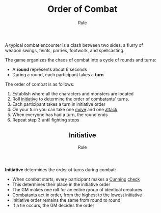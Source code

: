 <header>

# Order of Combat

<p class="subheading">Rule</p>

</header>

A typical combat encounter is a clash between two sides, a flurry of weapon swings, feints, parries, footwork, and spellcasting.

The game organizes the chaos of combat into a cycle of rounds and turns:

  + A **round** represents about 6 seconds
  + During a round, each participant takes a **turn**

The order of combat is as follows:

 1. Establish where all the characters and monsters are located
 2. Roll [initiative](pages/combat/order.md?id=initiative) to determine the order of combatants' turns.
 3. Each participant takes a turn in initiative order
 4. On your turn you can take one [move](pages/combat/moves.md) and one [attack](pages/combat/attacks.md)
 4. When everyone has had a turn, the round ends
 5. Repeat step 3 until fighting stops

<header>

## Initiative

<p class="subheading">Rule</p>

</header>

**Initiative** determines the order of turns during combat:

 + When combat starts, every participant makes a [Cunning](pages/characters/attributes.md?id=cunning) [check](pages/rules/rolling.md?id=checks)
 + This determines their place in the initiative order
 + The GM makes one roll for an entire group of identical creatures
 + Combatants act in order, from the highest to the lowest initiative
 + Initiative order remains the same from round to round
 + If a tie occurs, the GM decides the order
